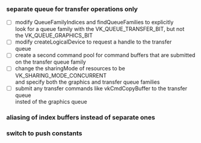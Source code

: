 ### separate queue for transfer operations only

- [ ] modify QueueFamilyIndices and findQueueFamilies to explicitly \
look for a queue family with the VK\_QUEUE\_TRANSFER\_BIT, but not \
the VK\_QUEUE\_GRAPHICS\_BIT
- [ ] modify createLogicalDevice to request a handle to the transfer \
queue
- [ ] create a second command pool for command buffers that are submitted \
on the transfer queue family
- [ ] change the sharingMode of resources to be VK\_SHARING\_MODE\_CONCURRENT \
and specify both the graphics and transfer queue families
- [ ] submit any transfer commands like vkCmdCopyBuffer to the transfer queue \
insted of the graphics queue

### aliasing of index buffers instead of separate ones
### switch to push constants
